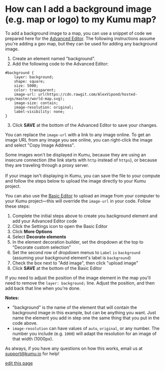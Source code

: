 # How can I add a background image (e.g. map or logo) to my Kumu map?

To add a background image to a map, you can use a snippet of code we prepared here for the [Advanced Editor](/overview/view-editors.md#advanced-editor). The following instructions assume you're adding a geo map, but they can be used for adding any background image.

1. Create an element named "background".
2. Add the following code to the Advanced Editor:
```
#background {
    layer: background;
    shape: square;
    size: 5000;
    color: transparent;
    image-url: url(https://cdn.rawgit.com/AlexVipond/hosted-svgs/master/world-map.svg);
    image-size: contain;
    image-resolution: original;
    label-visibility: none;
}
```
3. Click **SAVE** at the bottom of the Advanced Editor to save your changes.

You can replace the `image-url` with a link to any image online. To get an image URL from any image you see online, you can right-click the image and select "Copy Image Address".

<p class="alert alert-warning">
Some images won't be displayed in Kumu, because they are using an insecure connection (the link starts with <code>http</code> instead of <code>https</code>), or because they are traveling through a proxy server.<br><br>If your image isn't displaying in Kumu, you can save the file to your compute and follow the steps below to upload the image directly to your Kumu project.
</p>

You can also use the [Basic Editor](/overview/view-editors.md#basic-editor) to upload an image from your computer to your Kumu project—this will override the `image-url` in your code. Follow these steps:

1. Complete the initial steps above to create you background element and add your Advanced Editor code
1. Click the Settings icon <i class="fa fa-sliders"></i> to open the Basic Editor
1. Click **More Options**
1. Select **Decorate elements**
1. In the element decoration builder, set the dropdown at the top to "Decorate custom selection"
1. Set the second row of dropdown menus to `Label` `is` `background` (assuming your background element's label is `background`)
1. Check the box next to "Add image", then click "upload image"
1. Click **SAVE** at the bottom of the Basic Editor

<p class="alert alert-info">
If you need to adjust the position of the image element in the map you'll need to remove the <code>layer: background;</code> line. Adjust the position, and then add back that line when you're done.
</p>


**Notes:**
* "background" is the name of the element that will contain the background image in this example, but can be anything you want. Just name the element you add in step one the same thing that you put in the code above.
* `image-resolution` can have values of `auto`, `original`, or any number. The number you include (e.g. `1000`) will adapt the resolution for an image of that width (1000px).

As always, if you have any questions on how this works, email us at [support@kumu.io](mailto:support@kumu.io) for help!

<span class="edit-link"><a href="https://github.com/kumu/docs/blob/master/faq/how-to-add-background-image.md" target="_blank"><i class="fa fa-github"></i> edit this page</a></span>
